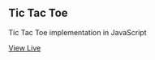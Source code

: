 ## Tic Tac Toe

Tic Tac Toe implementation in JavaScript

[View Live](https://edmtrv.github.io/tictactoe-js/)